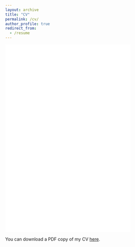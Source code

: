 ```yaml
---
layout: archive
title: "CV"
permalink: /cv/
author_profile: true
redirect_from:
  - /resume
---
```


<style>
body {
  background-image: url('/images/deep_crop.png');
  background-repeat: no-repeat;
  background-attachment: fixed; 
  background-size: cover;
}
</style>

<iframe src="/files/CV-DylanTerstege.pdf" width="80%" height="600" frameborder="no" border="0" marginwidth="0" marginheight="0"></iframe>

You can download a PDF copy of my CV [here](/files/CV-DylanTerstege.pdf).
